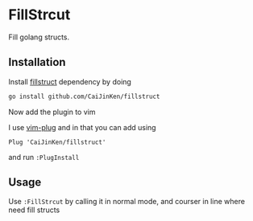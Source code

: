 # FillStrcut 

Fill golang structs.

## Installation

Install [fillstruct](https://github.com/CaiJinKen/fillstruct) dependency by doing

```bash
go install github.com/CaiJinKen/fillstruct
```

Now add the plugin to vim

I use [vim-plug](https://github.com/junegunn/vim-plug) and in that you can add using
```vim
Plug 'CaiJinKen/fillstruct'
```
and run `:PlugInstall`


## Usage

Use `:FillStrcut` by calling it in normal mode, and courser in line where need fill structs

